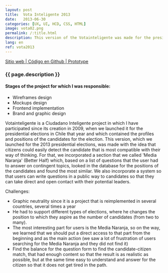 ```yaml
---
layout: post
title:  Vota Inteligente 2013
date:   2013-06-30
categories: [UX, UI, HCD, CSS, HTML]
image: vota02.png
permalink: /:title.html
description: This version of the Votainteligente was made for the presidential elections in Chile in 2013. Its objective is the active and informed participation of citizens in the elections.
lang: en
ref: vota2013
---
```


<p>
<a href="http://votainteligente.cl/" target="_blank"><i class="fa fa-external-link-square" aria-hidden="true"></i> Sitio web | </a>
<a href="https://github.com/ciudadanointeligente/votainteligente-portal-electoral" target="_blank"><i class="fa fa-github" aria-hidden="true"></i> Código en Github | </a>
<a href="https://marvelapp.com/j72287" target="_blank"><i class="fa fa-file-image-o" aria-hidden="true"></i> Prototype</a>
</p>

<h3>{{ page.description }}</h3>

<h4>Stages of the project for which I was responsible:</h4>
<ul class="linea list-unstyled">
<li>Wireframes design</li>
<li>Mockups design</li>
<li>Frontend implementation</li>
<li>Brand and graphic design</li>
</ul>

Votainteligente is a Ciudadano Inteligente project in which I have participated since its creation in 2009, when we launched it for the presidential elections in Chile that year and which contained the profiles and positions of the candidates for the election. This version, which we launched for the 2013 presidential elections, was made with the idea that citizens could easily detect the candidate that is most compatible with their way of thinking. For that, we incorporated a section that we called 'Media Naranja' (Better Half) which, based on a list of questions that the user had to answer on contingent topics, looked in the database for the positions of the candidates and found the most similar. We also incorporate a system so that users can write questions in a public way to candidates so that they can take direct and open contact with their potential leaders.

Challenges:

- Graphic neutrality since it is a project that is reimplemented in several countries, several times a year
- He had to support different types of elections, where he changes the position to which they aspire as the number of candidates (from two to many).
- The most interesting part for users is the Media Naranja, so on the way, we learned that we should put a direct access to that part from the beginning and as the main action (we saw a lot of frustration of users searching for the Media Naranja and they did not find it)
- Find the balance for the question form to find the candidate-citizen match, that had enough content so that the result is as realistic as possible, but at the same time easy to understand and answer for the citizen so that it does not get tired in the path.

<div class="main-slider">
  <div class="item"><img alt="" src="{{ site.baseurl }}img/portfolio/vota02.png" class="img-responsive"></div>
  <div class="item"><img alt="" src="{{ site.baseurl }}img/portfolio/vota2013/02.png" class="img-responsive"></div>
</div>
